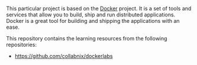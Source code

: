 This particular project is based on the [Docker](https://www.docker.com/) project. It is a set of tools and services that allow you to build, ship and run distributed applications. Docker is a great tool for building and shipping the applications with an ease.

This repository contains the learning resources from the following repositories:

- https://github.com/collabnix/dockerlabs